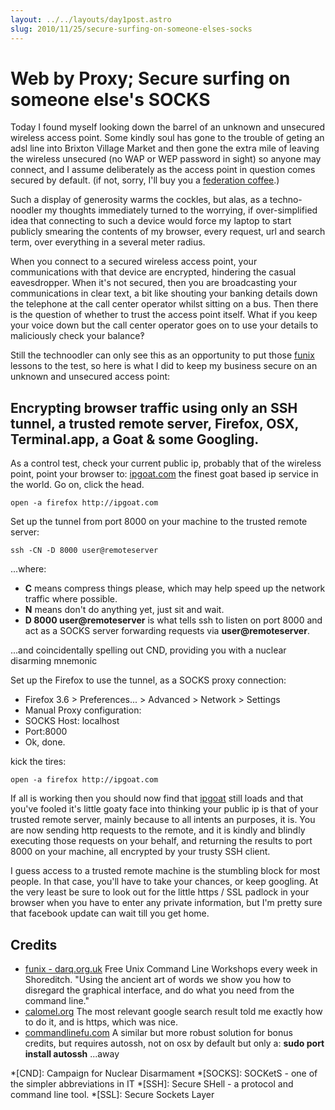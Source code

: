 ```yaml
---
layout: ../../layouts/day1post.astro
slug: 2010/11/25/secure-surfing-on-someone-elses-socks
---
```


Web by Proxy; Secure surfing on someone else's SOCKS
==========================================================

Today I found myself looking down the barrel of an unknown and unsecured wireless access point. Some kindly soul has gone to the trouble of geting an adsl line into Brixton Village Market and then gone the extra mile of leaving the wireless unsecured (no WAP or WEP password in sight) so anyone may connect, and I assume deliberately as the access point in question comes secured by default. (if not, sorry, I'll buy you a [federation coffee][fed].)

Such a display of generosity warms the cockles, but alas, as a techno-noodler my thoughts immediately turned to the worrying, if over-simplified idea that connecting to such a device would force my laptop to start publicly smearing the contents of my browser, every request, url and search term, over everything in a several meter radius.

When you connect to a secured wireless access point, your communications with that device are encrypted, hindering the casual eavesdropper. When it's not secured, then you are broadcasting your communications in clear text, a bit like shouting your banking details down the telephone at the call center operator whilst sitting on a bus. Then there is the question of whether to trust the access point itself. What if you keep your voice down but the call center operator goes on to use your details to maliciously check your balance‽

Still the technoodler can only see this as an opportunity to put those [funix][funix] lessons to the test, so here is what I did to keep my business secure on an unknown and unsecured access point:

Encrypting browser traffic using only an SSH tunnel, a trusted remote server, Firefox, OSX, Terminal.app, a Goat & some Googling.
-------------------------------------------------------------------------------

As a control test, check your current public ip, probably that of the wireless point, point your browser to: [ipgoat.com][ipgoat] the finest goat based ip service in the world. Go on, click the head.
	
	open -a firefox http://ipgoat.com
	
Set up the tunnel from port 8000 on your machine to the trusted remote server:
	
	ssh -CN -D 8000 user@remoteserver
...where:
* **C** means compress things please, which may help speed up the network traffic where possible.
* **N** means don't do anything yet, just sit and wait.
* **D 8000 user@remoteserver** is what tells ssh to listen on port 8000 and act as a SOCKS server forwarding requests via **user@remoteserver**.

...and coincidentally spelling out CND, providing you with a nuclear disarming mnemonic 

Set up the Firefox to use the tunnel, as a SOCKS proxy connection:
 * Firefox 3.6 > Preferences... > Advanced > Network > Settings
 * Manual Proxy configuration:
 * SOCKS Host: localhost 
 * Port:8000
 * Ok, done.
 
kick the tires:
	
	open -a firefox http://ipgoat.com

If all is working then you should now find that [ipgoat][ipgoat] still loads and that you've fooled it's little goaty face into thinking your public ip is that of your trusted remote server, mainly because to all intents an purposes, it is. You are now sending http requests to the remote, and it is kindly and blindly executing those requests on your behalf, and returning the results to port 8000 on your machine, all encrypted by your trusty SSH client.

I guess access to a trusted remote machine is the stumbling block for most people. In that case, you'll have to take your chances, or keep googling. At the very least be sure to look out for the little https / SSL padlock in your browser when you have to enter any private information, but I'm pretty sure that facebook update can wait till you get home.
 
Credits
--------
* [funix - darq.org.uk][funix] Free Unix Command Line Workshops every week in Shoreditch. "Using the ancient art of words we show you how to disregard the graphical interface, and do what you need from the command line."
* [calomel.org][calomel] The most relevant google search result told me exactly how to do it, and is https, which was nice.
* [commandlinefu.com][cmdfu] A similar but more robust solution for bonus credits, but requires autossh, not on osx by default but only a: **sudo port install autossh** ...away

[ipgoat]: http://ipgoat.com "Baaa my IP"

[cmdfu]: http://www.commandlinefu.com/commands/view/1060/create-an-ssh-socks-proxy-server-on-localhost8000-that-will-re-start-itself-if-something-breaks-the-connection-temporarily "A repository for the most elegant and useful UNIX commands."

[funix]: http://darq.org.uk/ "Free Unix Command Line Workshops every week in Shoreditch. Using the ancient art of words we show you how to disregard the graphical interface, and do what you need from the command line."

[calomel]: https://calomel.org/firefox_ssh_proxy.html "Proxy Firefox through a SSH tunnel"

[fed]: http://federationcoffee.com/ "A good cup of joe"

*[CND]: Campaign for Nuclear Disarmament
*[SOCKS]: SOCKetS - one of the simpler abbreviations in IT
*[SSH]: Secure SHell - a protocol and command line tool.
*[SSL]: Secure Sockets Layer 
